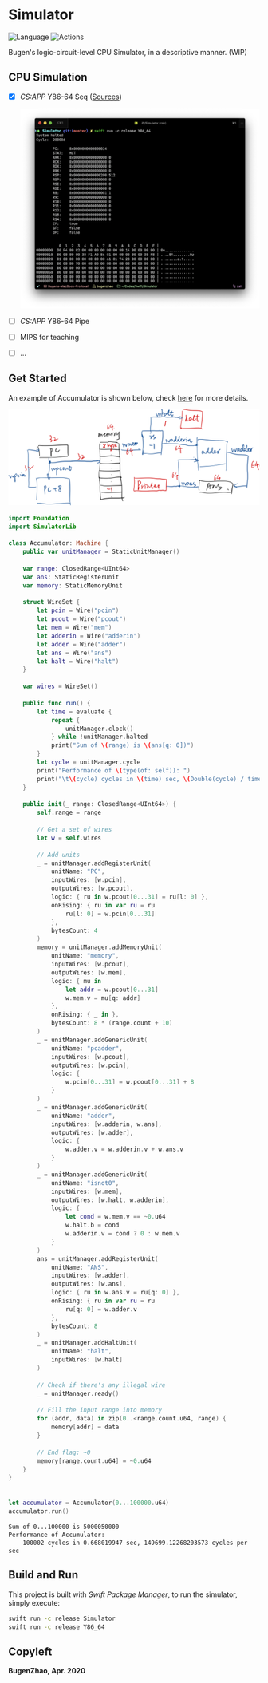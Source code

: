 # Simulator

![Language](https://img.shields.io/badge/Language-Swift%205.2-orange.svg)
![Actions](https://github.com/bugenzhao/Simulator/workflows/Simulator/badge.svg)

Bugen's logic-circuit-level CPU Simulator, in a descriptive manner. (WIP)

## CPU Simulation

- [x] *CS:APP* Y86-64 Seq ([Sources](Sources/Y86_64SeqLib))

  ![Y86_64Seq](Resources/Y86_64Seq.png)

- [ ] *CS:APP* Y86-64 Pipe

- [ ] MIPS for teaching

- [ ] ...

## Get Started
An example of Accumulator is shown below, check [here](Sources/Simulator/Examples/Accumulator.swift) for more details.

![Accumulator Circuit](Resources/accumulator.png)



```swift
import Foundation
import SimulatorLib

class Accumulator: Machine {
    public var unitManager = StaticUnitManager()

    var range: ClosedRange<UInt64>
    var ans: StaticRegisterUnit
    var memory: StaticMemoryUnit

    struct WireSet {
        let pcin = Wire("pcin")
        let pcout = Wire("pcout")
        let mem = Wire("mem")
        let adderin = Wire("adderin")
        let adder = Wire("adder")
        let ans = Wire("ans")
        let halt = Wire("halt")
    }

    var wires = WireSet()

    public func run() {
        let time = evaluate {
            repeat {
                unitManager.clock()
            } while !unitManager.halted
            print("Sum of \(range) is \(ans[q: 0])")
        }
        let cycle = unitManager.cycle
        print("Performance of \(type(of: self)): ")
        print("\t\(cycle) cycles in \(time) sec, \(Double(cycle) / time) cycles per sec")
    }

    public init(_ range: ClosedRange<UInt64>) {
        self.range = range
        
        // Get a set of wires
        let w = self.wires

        // Add units
        _ = unitManager.addRegisterUnit(
            unitName: "PC",
            inputWires: [w.pcin],
            outputWires: [w.pcout],
            logic: { ru in w.pcout[0...31] = ru[l: 0] },
            onRising: { ru in var ru = ru
                ru[l: 0] = w.pcin[0...31]
            },
            bytesCount: 4
        )
        memory = unitManager.addMemoryUnit(
            unitName: "memory",
            inputWires: [w.pcout],
            outputWires: [w.mem],
            logic: { mu in
                let addr = w.pcout[0...31]
                w.mem.v = mu[q: addr]
            },
            onRising: { _ in },
            bytesCount: 8 * (range.count + 10)
        )
        _ = unitManager.addGenericUnit(
            unitName: "pcadder",
            inputWires: [w.pcout],
            outputWires: [w.pcin],
            logic: {
                w.pcin[0...31] = w.pcout[0...31] + 8
            }
        )
        _ = unitManager.addGenericUnit(
            unitName: "adder",
            inputWires: [w.adderin, w.ans],
            outputWires: [w.adder],
            logic: {
                w.adder.v = w.adderin.v + w.ans.v
            }
        )
        _ = unitManager.addGenericUnit(
            unitName: "isnot0",
            inputWires: [w.mem],
            outputWires: [w.halt, w.adderin],
            logic: {
                let cond = w.mem.v == ~0.u64
                w.halt.b = cond
                w.adderin.v = cond ? 0 : w.mem.v
            }
        )
        ans = unitManager.addRegisterUnit(
            unitName: "ANS",
            inputWires: [w.adder],
            outputWires: [w.ans],
            logic: { ru in w.ans.v = ru[q: 0] },
            onRising: { ru in var ru = ru
                ru[q: 0] = w.adder.v
            },
            bytesCount: 8
        )
        _ = unitManager.addHaltUnit(
            unitName: "halt",
            inputWires: [w.halt]
        )

        // Check if there's any illegal wire
        _ = unitManager.ready()

        // Fill the input range into memory
        for (addr, data) in zip(0..<range.count.u64, range) {
            memory[addr] = data
        }
        
        // End flag: ~0
        memory[range.count.u64] = ~0.u64
    }
}


let accumulator = Accumulator(0...100000.u64)
accumulator.run()
```

```
Sum of 0...100000 is 5000050000
Performance of Accumulator: 
    100002 cycles in 0.668019947 sec, 149699.12268203573 cycles per sec
```


## Build and Run
This project is built with *Swift Package Manager*, to run the simulator, simply execute:

```bash
swift run -c release Simulator
swift run -c release Y86_64
```

## Copyleft

**BugenZhao, Apr. 2020**
